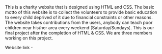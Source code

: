 

This is a charity website that is designed using HTML and CSS. The basic motto of this website is to collect the volunteers to provide basic education to every child deprived of it due to financial constraints or other reasons. The website takes contributions from the users, anybody can teach poor children near his/her area every weekend (Saturday/Sundays). This is our final project after the completion of HTML & CSS. We are three members working on this project.

Website link - 
